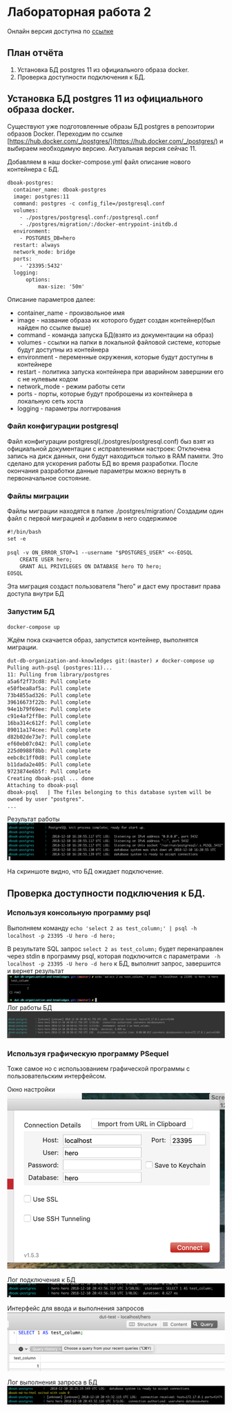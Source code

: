# Лабораторная работа 2
Онлайн версия доступна по [ссылке](https://github.com/specialistvlad/dut-db-organization-and-knowledges/blob/master/results/lab2.md)

## План отчёта
1. Установка БД postgres 11 из официального образа docker.
2. Проверка доступности подключения к БД.

## Установка БД postgres 11 из официального образа docker.
Существуют уже подготовленные образы БД postgres в репозитории образов Docker.
Переходим по ссылке [https://hub.docker.com/_/postgres/](https://hub.docker.com/_/postgres/) и выбираем необходимую версию. Актуальная версия сейчас 11.

Добавляем в наш docker-compose.yml файл описание нового контейнера с БД.

```
dboak-postgres:
  container_name: dboak-postgres
  image: postgres:11
  command: postgres -c config_file=/postgresql.conf
  volumes:
    - ./postgres/postgresql.conf:/postgresql.conf
    - ./postgres/migration/:/docker-entrypoint-initdb.d
  environment:
    - POSTGRES_DB=hero
  restart: always
  network_mode: bridge
  ports:
    - '23395:5432'
  logging:
      options:
          max-size: '50m'
```
Описание параметров далее:
* container_name - произвольное имя
* image - название образа их которого будет создан контейнер(был найден по ссылке выше)
* command - команда запуска БД(взято из документации на образ)
* volumes - ссылки на папки в локальной файловой системе, которые будут доступны из контейнера
* environment - переменные окружения, которые будут доступны в контейнере
* restart - политика запуска контейнера при аварийном завершнии его с не нулевым кодом
* network_mode - режим работы сети
* ports - порты, которые будут проброшены из контейнера в локальную сеть хоста
* logging - параметры логгирования

### Файл конфигурации postgresql
Файл конфигурации postgresql(./postgres/postgresql.conf) быз взят из официальной документации с исправлениями настроек: Отключена запись на диск данных, они будут находиться только в RAM памяти. Это сделано для ускорения работы БД во время разработки. После окончания разработки данные параметры можно вернуть в первоначальное состояние.

### Файлы миграции
Файлы миграции находятся в папке ./postgres/migration/
Создадим один файл с первой миграцией и добавим в него содержимое
```
#!/bin/bash
set -e

psql -v ON_ERROR_STOP=1 --username "$POSTGRES_USER" <<-EOSQL
    CREATE USER hero;
    GRANT ALL PRIVILEGES ON DATABASE hero TO hero;
EOSQL
```

Эта миграция создаст пользователя "hero" и даст ему проставит права доступа внутри БД

### Запустим БД
`docker-compose up`

Ждём пока скачается образ, запустится контейнер, выполнятся миграции.
```
dut-db-organization-and-knowledges git:(master) ✗ docker-compose up
Pulling auth-psql (postgres:11)...
11: Pulling from library/postgres
a5a6f2f73cd8: Pull complete
e50fbea8af5a: Pull complete
73b4855ad326: Pull complete
39616673f22b: Pull complete
94e1b79f69ee: Pull complete
c91e4af2ff8e: Pull complete
16ba314c612f: Pull complete
89011a174cee: Pull complete
d82b02de73e7: Pull complete
ef60eb07c042: Pull complete
225d0988f8bb: Pull complete
eebc8c1ff0d8: Pull complete
b11dada2e405: Pull complete
9723874e6b5f: Pull complete
Creating dboak-psql ... done
Attaching to dboak-psql
dboak-psql   | The files belonging to this database system will be owned by user "postgres".
...
```

Результат работы
![Результат работы](./screenshots/lab2-screen-1.png)

На скриншоте видно, что БД ожидает подключение.

## Проверка доступности подключения к БД.
### Используя консольную программу psql
Выполняем команду `echo 'select 2 as test_column;' | psql -h localhost -p 23395 -U hero -d hero;`

В результате SQL запрос `select 2 as test_column;` будет перенаправлен через stdin в программу psql, которая подключится с параметрами ` -h localhost -p 23395 -U hero -d hero` к БД, выполнит запрос, завершится и вернет результат
![Результат работы](./screenshots/lab2-screen-6.png)
Лог работы БД
![Результат работы](./screenshots/lab2-screen-7.png)
### Используя графическую программу PSequel
Тоже самое но с использованием графической программы с пользовательским интерфейсом.

Окно настройки
![Результат работы](./screenshots/lab2-screen-2.png)

Лог подключения к БД
![Результат работы](./screenshots/lab2-screen-4.png)

Интерфейс для ввода и выполнения запросов
![Результат работы](./screenshots/lab2-screen-5.png)

Лог выполнения запроса в БД
![Результат работы](./screenshots/lab2-screen-3.png)

